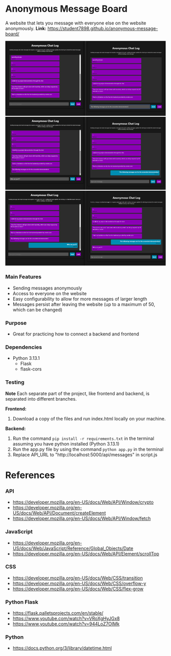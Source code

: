 # Anonymous Message Board
A website that lets you message with everyone else on the website anonymously. 
**Link:** https://student7898.github.io/anonymous-message-board/

!["Screenshot1"](./1.png)
!["Screenshot1"](./2.png)
!["Screenshot1"](./3.png)

### Main Features
 - Sending messages anonymously
 - Access to everyone on the website
 - Easy configurability to allow for more messages of larger length
 - Messages persist after leaving the website (up to a maximum of 50, which can be changed)

### Purpose
 - Great for practicing how to connect a backend and frontend

### Dependencies
 - Python 3.13.1
    - Flask
    - flask-cors

### Testing
**Note**
Each separate part of the project, like frontend and backend, is separated into different branches. 

**Frontend:** 
1. Download a copy of the files and run index.html locally on your machine.

**Backend:** 
1. Run the command `pip install -r requirements.txt` in the terminal assuming you have python installed (Python 3.13.1)
2. Run the app.py file by using the command `python app.py` in the terminal
3. Replace API_URL to "http://localhost:5000/api/messages" in script.js

# References

### API
 - https://developer.mozilla.org/en-US/docs/Web/API/Window/crypto
 - https://developer.mozilla.org/en-US/docs/Web/API/Document/createElement
 - https://developer.mozilla.org/en-US/docs/Web/API/Window/fetch

### JavaScript
 - https://developer.mozilla.org/en-US/docs/Web/JavaScript/Reference/Global_Objects/Date
 - https://developer.mozilla.org/en-US/docs/Web/API/Element/scrollTop

### CSS
 - https://developer.mozilla.org/en-US/docs/Web/CSS/transition
 - https://developer.mozilla.org/en-US/docs/Web/CSS/overflow-y
 - https://developer.mozilla.org/en-US/docs/Web/CSS/flex-grow

### Python Flask
 - https://flask.palletsprojects.com/en/stable/
 - https://www.youtube.com/watch?v=VRoXgHyJGx8
 - https://www.youtube.com/watch?v=944LoZ7OIMk

### Python
 - https://docs.python.org/3/library/datetime.html
